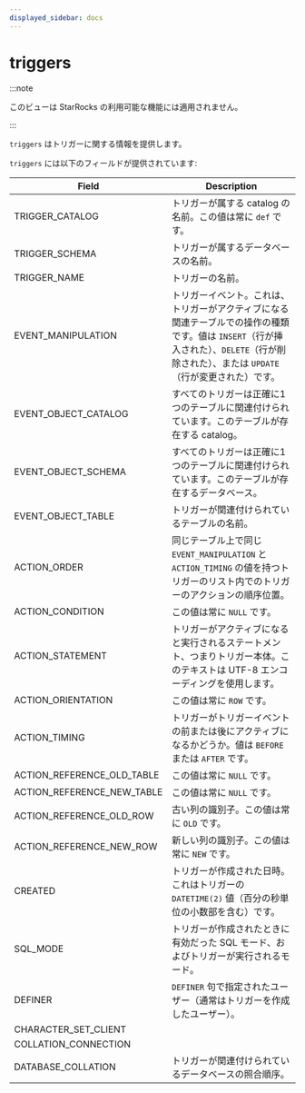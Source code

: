 ```yaml
---
displayed_sidebar: docs
---
```


# triggers

:::note

このビューは StarRocks の利用可能な機能には適用されません。

:::

`triggers` はトリガーに関する情報を提供します。

`triggers` には以下のフィールドが提供されています:

| **Field**                  | **Description**                                              |
| -------------------------- | ------------------------------------------------------------ |
| TRIGGER_CATALOG            | トリガーが属する catalog の名前。この値は常に `def` です。 |
| TRIGGER_SCHEMA             | トリガーが属するデータベースの名前。                         |
| TRIGGER_NAME               | トリガーの名前。                                             |
| EVENT_MANIPULATION         | トリガーイベント。これは、トリガーがアクティブになる関連テーブルでの操作の種類です。値は `INSERT`（行が挿入された）、`DELETE`（行が削除された）、または `UPDATE`（行が変更された）です。 |
| EVENT_OBJECT_CATALOG       | すべてのトリガーは正確に1つのテーブルに関連付けられています。このテーブルが存在する catalog。 |
| EVENT_OBJECT_SCHEMA        | すべてのトリガーは正確に1つのテーブルに関連付けられています。このテーブルが存在するデータベース。 |
| EVENT_OBJECT_TABLE         | トリガーが関連付けられているテーブルの名前。                 |
| ACTION_ORDER               | 同じテーブル上で同じ `EVENT_MANIPULATION` と `ACTION_TIMING` の値を持つトリガーのリスト内でのトリガーのアクションの順序位置。 |
| ACTION_CONDITION           | この値は常に `NULL` です。                                   |
| ACTION_STATEMENT           | トリガーがアクティブになると実行されるステートメント、つまりトリガー本体。このテキストは UTF-8 エンコーディングを使用します。 |
| ACTION_ORIENTATION         | この値は常に `ROW` です。                                    |
| ACTION_TIMING              | トリガーがトリガーイベントの前または後にアクティブになるかどうか。値は `BEFORE` または `AFTER` です。 |
| ACTION_REFERENCE_OLD_TABLE | この値は常に `NULL` です。                                   |
| ACTION_REFERENCE_NEW_TABLE | この値は常に `NULL` です。                                   |
| ACTION_REFERENCE_OLD_ROW   | 古い列の識別子。この値は常に `OLD` です。                    |
| ACTION_REFERENCE_NEW_ROW   | 新しい列の識別子。この値は常に `NEW` です。                  |
| CREATED                    | トリガーが作成された日時。これはトリガーの `DATETIME(2)` 値（百分の秒単位の小数部を含む）です。 |
| SQL_MODE                   | トリガーが作成されたときに有効だった SQL モード、およびトリガーが実行されるモード。 |
| DEFINER                    | `DEFINER` 句で指定されたユーザー（通常はトリガーを作成したユーザー）。 |
| CHARACTER_SET_CLIENT       |                                                              |
| COLLATION_CONNECTION       |                                                              |
| DATABASE_COLLATION         | トリガーが関連付けられているデータベースの照合順序。         |